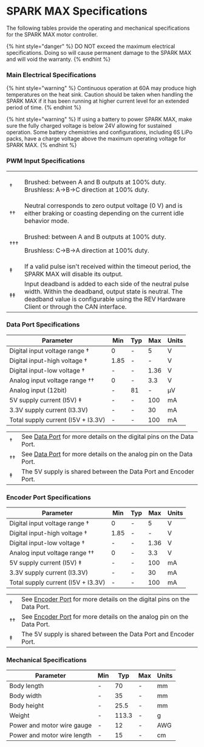 # SPARK MAX Specifications

The following tables provide the operating and mechanical specifications for the SPARK MAX motor controller.

{% hint style="danger" %}
DO NOT exceed the maximum electrical specifications. Doing so will cause permanent damage to the SPARK MAX and will void the warranty.
{% endhint %}

### Main Electrical Specifications

{% hint style="warning" %}
Continuous operation at 60A may produce high temperatures on the heat sink. Caution should be taken when handling the SPARK MAX if it has been running at higher current level for an extended period of time.
{% endhint %}

{% hint style="warning" %}
If using a battery to power SPARK MAX, make sure the fully charged voltage is below 24V allowing for sustained operation. Some battery chemistries and configurations, including 6S LiPo packs, have a charge voltage above the maximum operating voltage for SPARK MAX.
{% endhint %}

### PWM Input Specifications

|      |                                                                                                                                                                                                               |
| ---- | ------------------------------------------------------------------------------------------------------------------------------------------------------------------------------------------------------------- |
| †    | <p>Brushed: between A and B outputs at 100% duty. <br>Brushless: A->B->C direction at 100% duty.</p>                                                                                                          |
| ††   | Neutral corresponds to zero output voltage (0 V) and is either braking or coasting depending on the current idle behavior mode.                                                                               |
| †††  | <p>Brushed:  between A and B outputs at 100% duty.</p><p>Brushless: C->B->A direction at 100% duty.</p>                                                                                                       |
| ‡    | If a valid pulse isn't received within the timeout period, the SPARK MAX will disable its output.                                                                                                             |
| ‡‡   | Input deadband is added to each side of the neutral pulse width. Within the deadband, output state is neutral. The deadband value is configurable using the REV Hardware Client or through the CAN interface. |

### Data Port Specifications

| **Parameter**                      | **Min** | **Typ** | **Max** | **Units** |
| ---------------------------------- | ------- | ------- | ------- | --------- |
| Digital input voltage range †      | 0       | -       | 5       | V         |
| Digital input-high voltage †       | 1.85    | -       | -       | V         |
| Digital input-low voltage †        | -       | -       | 1.36    | V         |
| Analog input voltage range ††      | 0       | -       | 3.3     | V         |
| Analog input (12bit)               | -       | 81      | -       | μV        |
| 5V supply current (I5V) ‡          | -       | -       | 100     | mA        |
| 3.3V supply current (I3.3V)        | -       | -       | 30      | mA        |
| Total supply current (I5V + I3.3V) | -       | -       | 100     | mA        |

|     |                                                                                                          |
| --- | -------------------------------------------------------------------------------------------------------- |
| †   | See [Data Port](feature-description/data-port.md) for more details on the digital pins on the Data Port. |
| ††  | See [Data Port](feature-description/data-port.md) for more details on the analog pin on the Data Port.   |
| ‡   | The 5V supply is shared between the Data Port and Encoder Port.                                          |

### Encoder Port Specifications

| **Parameter**                      | **Min** | **Typ** | **Max** | **Units** |
| ---------------------------------- | ------- | ------- | ------- | --------- |
| Digital input voltage range †      | 0       | -       | 5       | V         |
| Digital input-high voltage †       | 1.85    | -       | -       | V         |
| Digital input-low voltage †        | -       | -       | 1.36    | V         |
| Analog input voltage range ††      | 0       | -       | 3.3     | V         |
| 5V supply current (I5V) ‡          | -       | -       | 100     | mA        |
| 3.3V supply current (I3.3V)        | -       | -       | 30      | mA        |
| Total supply current (I5V + I3.3V) | -       | -       | 100     | mA        |

|    |                                                                                                                |
| -- | -------------------------------------------------------------------------------------------------------------- |
| †  | See [Encoder Port](feature-description/encoder-port.md) for more details on the digital pins on the Data Port. |
| †† | See [Encoder Port](feature-description/encoder-port.md) for more details on the analog pin on the Data Port.   |
| ‡  | The 5V supply is shared between the Data Port and Encoder Port.                                                |

### Mechanical Specifications

| **Parameter**               | **Min** | **Typ** | **Max** | **Units** |
| --------------------------- | ------- | ------- | ------- | --------- |
| Body length                 | -       | 70      | -       | mm        |
| Body width                  | -       | 35      | -       | mm        |
| Body height                 | -       | 25.5    | -       | mm        |
| Weight                      | -       | 113.3   | -       | g         |
| Power and motor wire gauge  | -       | 12      | -       | AWG       |
| Power and motor wire length | -       | 15      | -       | cm        |
